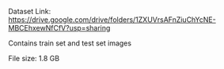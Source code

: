 Dataset Link:
https://drive.google.com/drive/folders/1ZXUVrsAFnZiuChYcNE-MBCEhxewNfCfV?usp=sharing

Contains train set and test set images
 
File size: 1.8 GB
